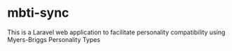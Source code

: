 # mbti-sync
This is a Laravel web application to facilitate personality compatibility using Myers-Briggs Personality Types
